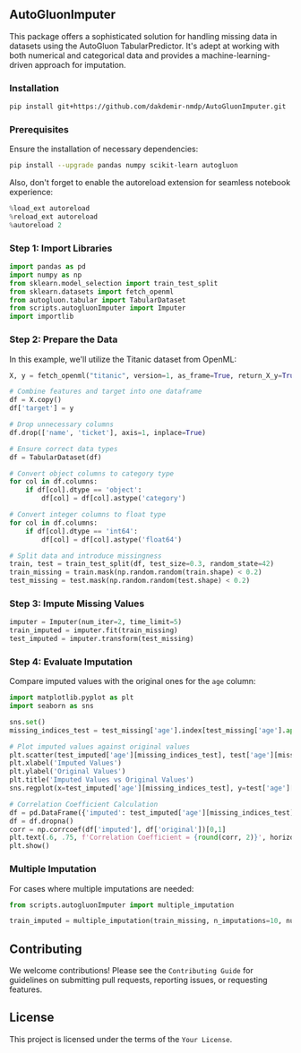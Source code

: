 ## AutoGluonImputer

This package offers a sophisticated solution for handling missing data in datasets using the AutoGluon TabularPredictor. It's adept at working with both numerical and categorical data and provides a machine-learning-driven approach for imputation.

### Installation


```sh
pip install git+https://github.com/dakdemir-nmdp/AutoGluonImputer.git
```


### Prerequisites

Ensure the installation of necessary dependencies:

```sh
pip install --upgrade pandas numpy scikit-learn autogluon
```

Also, don't forget to enable the autoreload extension for seamless notebook experience:

```python
%load_ext autoreload
%reload_ext autoreload
%autoreload 2
```

### Step 1: Import Libraries

```python
import pandas as pd
import numpy as np
from sklearn.model_selection import train_test_split
from sklearn.datasets import fetch_openml
from autogluon.tabular import TabularDataset
from scripts.autogluonImputer import Imputer
import importlib
```

### Step 2: Prepare the Data

In this example, we'll utilize the Titanic dataset from OpenML:

```python
X, y = fetch_openml("titanic", version=1, as_frame=True, return_X_y=True, parser="pandas")

# Combine features and target into one dataframe
df = X.copy()
df['target'] = y

# Drop unnecessary columns
df.drop(['name', 'ticket'], axis=1, inplace=True)

# Ensure correct data types
df = TabularDataset(df)

# Convert object columns to category type
for col in df.columns:
    if df[col].dtype == 'object':
        df[col] = df[col].astype('category')

# Convert integer columns to float type
for col in df.columns:
    if df[col].dtype == 'int64':
        df[col] = df[col].astype('float64')

# Split data and introduce missingness
train, test = train_test_split(df, test_size=0.3, random_state=42)
train_missing = train.mask(np.random.random(train.shape) < 0.2)
test_missing = test.mask(np.random.random(test.shape) < 0.2)
```

### Step 3: Impute Missing Values

```python
imputer = Imputer(num_iter=2, time_limit=5)
train_imputed = imputer.fit(train_missing)
test_imputed = imputer.transform(test_missing)
```

### Step 4: Evaluate Imputation

Compare imputed values with the original ones for the `age` column:

```python
import matplotlib.pyplot as plt
import seaborn as sns

sns.set()
missing_indices_test = test_missing['age'].index[test_missing['age'].apply(np.isnan)]

# Plot imputed values against original values
plt.scatter(test_imputed['age'][missing_indices_test], test['age'][missing_indices_test])
plt.xlabel('Imputed Values')
plt.ylabel('Original Values')
plt.title('Imputed Values vs Original Values')
sns.regplot(x=test_imputed['age'][missing_indices_test], y=test['age'][missing_indices_test], scatter=False, color='red')

# Correlation Coefficient Calculation
df = pd.DataFrame({'imputed': test_imputed['age'][missing_indices_test], 'original': test['age'][missing_indices_test]})
df = df.dropna()
corr = np.corrcoef(df['imputed'], df['original'])[0,1]
plt.text(.6, .75, f'Correlation Coefficient = {round(corr, 2)}', horizontalalignment='center', verticalalignment='center', transform=plt.gca().transAxes, color='black')
plt.show()
```

### Multiple Imputation

For cases where multiple imputations are needed:

```python
from scripts.autogluonImputer import multiple_imputation

train_imputed = multiple_imputation(train_missing, n_imputations=10, num_iter=2, time_limit=10, fitonce=True)
```

## Contributing
We welcome contributions! Please see the `Contributing Guide` for guidelines on submitting pull requests, reporting issues, or requesting features.

## License
This project is licensed under the terms of the `Your License`.
